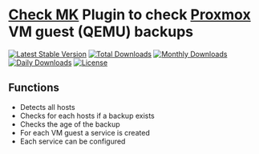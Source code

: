 # [Check MK](https://mathias-kettner.de/check_mk.html) Plugin to check [Proxmox](https://www.proxmox.com) VM guest (QEMU) backups

[![Latest Stable Version](https://poser.pugx.org/edvlerblog/check_mk_proxmox-qemu-backup/v/stable)](https://packagist.org/packages/edvlerblog/check_mk_proxmox-qemu-backup)
[![Total Downloads](https://poser.pugx.org/edvlerblog/check_mk_proxmox-qemu-backup/downloads)](https://packagist.org/packages/edvlerblog/check_mk_proxmox-qemu-backup)
[![Monthly Downloads](https://poser.pugx.org/edvlerblog/check_mk_proxmox-qemu-backup/d/monthly)](https://packagist.org/packages/edvlerblog/check_mk_proxmox-qemu-backup)
[![Daily Downloads](https://poser.pugx.org/edvlerblog/check_mk_proxmox-qemu-backup/d/daily)](https://packagist.org/packages/edvlerblog/check_mk_proxmox-qemu-backup)
[![License](https://poser.pugx.org/phpunit/phpunit/license)](https://packagist.org/packages/edvlerblog/check_mk_proxmox-qemu-backup)

## Functions 
* Detects all hosts
* Checks for each hosts if a backup exists
* Checks the age of the backup
* For each VM guest a service is created
* Each service can be configured


